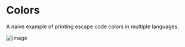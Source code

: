 # Colors

A naive example of printing escape code colors in multiple languages.

![image](https://github.com/user-attachments/assets/113c72ad-140f-4b20-b7be-bc6a58261bd5)
